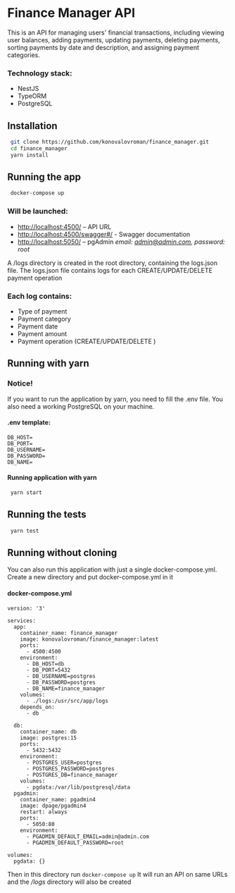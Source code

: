 # Finance Manager API
This is an API for managing users' financial transactions, including viewing user balances, adding payments, updating payments, deleting payments, sorting payments by date and description, and assigning payment categories.

### Technology stack:
* NestJS
* TypeORM
* PostgreSQL

## Installation

```bash
 git clone https://github.com/konovalovroman/finance_manager.git
 cd finance_manager
 yarn install
```

## Running the app
```bash
 docker-compose up
```
### Will be launched:
* [http://localhost:4500/](http://localhost:4500/) – API URL
* [http://localhost:4500/swagger#/](http://localhost:4500/swagger#/) - Swagger documentation
* [http://localhost:5050/](http://localhost:5050/) – pgAdmin *email: admin@admin.com, password: root*


A /logs directory is created in the root directory, containing the logs.json file. The logs.json file contains logs for each CREATE/UPDATE/DELETE payment operation
### Each log contains:
* Type of payment
* Payment category
* Payment date
* Payment amount
* Payment operation (CREATE/UPDATE/DELETE )

## Running with yarn
### Notice!
If you want to run the application by yarn, you need to fill the .env file. You also need a working PostgreSQL on your machine.
#### .env template:
```
DB_HOST=
DB_PORT=
DB_USERNAME=
DB_PASSWORD=
DB_NAME=
```
#### Running application with yarn
```bash
 yarn start
```

## Running the tests
```bash
 yarn test
```

## Running without cloning
You can also run this application with just a single docker-compose.yml. Create a new directory and put docker-compose.yml in it
#### docker-compose.yml
```
version: '3'

services:
  app:
    container_name: finance_manager
    image: konovalovroman/finance_manager:latest
    ports:
      - 4500:4500
    environment:
      - DB_HOST=db
      - DB_PORT=5432
      - DB_USERNAME=postgres
      - DB_PASSWORD=postgres
      - DB_NAME=finance_manager
    volumes:
      - ./logs:/usr/src/app/logs
    depends_on:
      - db
    
  db:
    container_name: db
    image: postgres:15
    ports:
      - 5432:5432
    environment:
      - POSTGRES_USER=postgres
      - POSTGRES_PASSWORD=postgres
      - POSTGRES_DB=finance_manager
    volumes:
      - pgdata:/var/lib/postgresql/data
  pgadmin:
    container_name: pgadmin4
    image: dpage/pgadmin4
    restart: always
    ports:
      - 5050:80
    environment:
      - PGADMIN_DEFAULT_EMAIL=admin@admin.com
      - PGADMIN_DEFAULT_PASSWORD=root

volumes:
  pgdata: {}
```

Then in this directory run `docker-compose up`
It will run an API on same URLs and the */logs* directory will also be created
